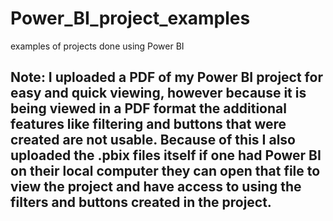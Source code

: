 # Power_BI_project_examples
examples of projects done using Power BI

## Note: I uploaded a PDF of my Power BI project for easy and quick viewing, however because it is being viewed in a PDF format the additional features like filtering and  buttons that were created are not usable. Because of this I also uploaded the .pbix files itself if one had Power BI on their local computer they can open that file to view the project and have access to using the filters and buttons created in the project.
